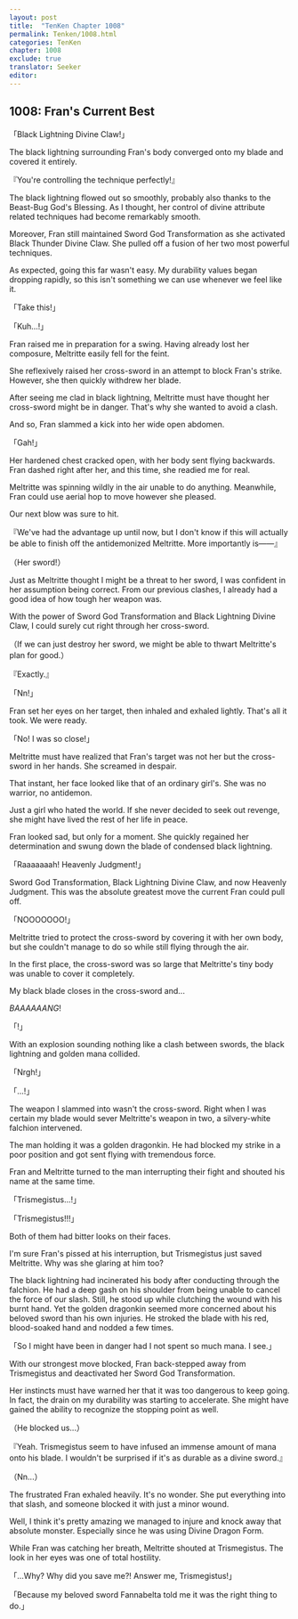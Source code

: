 ```yaml
---
layout: post
title:  "TenKen Chapter 1008"
permalink: Tenken/1008.html
categories: TenKen
chapter: 1008
exclude: true
translator: Seeker
editor: 
---
```

<h2>1008: Fran's Current Best</h2>

「Black Lightning Divine Claw!」

The black lightning surrounding Fran's body converged onto my blade and covered it entirely.

『You're controlling the technique perfectly!』

The black lightning flowed out so smoothly, probably also thanks to the Beast-Bug God's Blessing. As I thought, her control of divine attribute related techniques had become remarkably smooth.

Moreover, Fran still maintained Sword God Transformation as she activated Black Thunder Divine Claw. She pulled off a fusion of her two most powerful techniques.

As expected, going this far wasn't easy. My durability values began dropping rapidly, so this isn't something we can use whenever we feel like it.

「Take this!」

「Kuh...!」

Fran raised me in preparation for a swing. Having already lost her composure, Meltritte easily fell for the feint.

She reflexively raised her cross-sword in an attempt to block Fran's strike. However, she then quickly withdrew her blade.

After seeing me clad in black lightning, Meltritte must have thought her cross-sword might be in danger. That's why she wanted to avoid a clash.

And so, Fran slammed a kick into her wide open abdomen.

「Gah!」

Her hardened chest cracked open, with her body sent flying backwards. Fran dashed right after her, and this time, she readied me for real.

Meltritte was spinning wildly in the air unable to do anything. Meanwhile, Fran could use aerial hop to move however she pleased.

Our next blow was sure to hit.

『We've had the advantage up until now, but I don't know if this will actually be able to finish off the antidemonized Meltritte. More importantly is――』

（Her sword!）

Just as Meltritte thought I might be a threat to her sword, I was confident in her assumption being correct. From our previous clashes, I already had a good idea of how tough her weapon was.

With the power of Sword God Transformation and Black Lightning Divine Claw, I could surely cut right through her cross-sword.

（If we can just destroy her sword, we might be able to thwart Meltritte's plan for good.）

『Exactly.』

「Nn!」

Fran set her eyes on her target, then inhaled and exhaled lightly. That's all it took. We were ready.

「No! I was so close!」

Meltritte must have realized that Fran's target was not her but the cross-sword in her hands. She screamed in despair.

That instant, her face looked like that of an ordinary girl's. She was no warrior, no antidemon.

Just a girl who hated the world. If she never decided to seek out revenge, she might have lived the rest of her life in peace.

Fran looked sad, but only for a moment. She quickly regained her determination and swung down the blade of condensed black lightning.

「Raaaaaaah! Heavenly Judgment!」

Sword God Transformation, Black Lightning Divine Claw, and now Heavenly Judgment. This was the absolute greatest move the current Fran could pull off.

「NOOOOOOO!」

Meltritte tried to protect the cross-sword by covering it with her own body, but she couldn't manage to do so while still flying through the air.

In the first place, the cross-sword was so large that Meltritte's tiny body was unable to cover it completely.

My black blade closes in the cross-sword and...

*BAAAAAANG*!

「!」

With an explosion sounding nothing like a clash between swords, the black lightning and golden mana collided.

「Nrgh!」

「...!」

The weapon I slammed into wasn't the cross-sword. Right when I was certain my blade would sever Meltritte's weapon in two, a silvery-white falchion intervened.

The man holding it was a golden dragonkin. He had blocked my strike in a poor position and got sent flying with tremendous force.

Fran and Meltritte turned to the man interrupting their fight and shouted his name at the same time.

「Trismegistus...!」

「Trismegistus!!!」

Both of them had bitter looks on their faces.

I'm sure Fran's pissed at his interruption, but Trismegistus just saved Meltritte. Why was she glaring at him too?

The black lightning had incinerated his body after conducting through the falchion. He had a deep gash on his shoulder from being unable to cancel the force of our slash. Still, he stood up while clutching the wound with his burnt hand. Yet the golden dragonkin seemed more concerned about his beloved sword than his own injuries. He stroked the blade with his red, blood-soaked hand and nodded a few times.

「So I might have been in danger had I not spent so much mana. I see.」

With our strongest move blocked, Fran back-stepped away from Trismegistus and deactivated her Sword God Transformation.

Her instincts must have warned her that it was too dangerous to keep going. In fact, the drain on my durability was starting to accelerate. She might have gained the ability to recognize the stopping point as well.

（He blocked us...）

『Yeah. Trismegistus seem to have infused an immense amount of mana onto his blade. I wouldn't be surprised if it's as durable as a divine sword.』

（Nn...）

The frustrated Fran exhaled heavily. It's no wonder. She put everything into that slash, and someone blocked it with just a minor wound.

Well, I think it's pretty amazing we managed to injure and knock away that absolute monster. Especially since he was using Divine Dragon Form.

While Fran was catching her breath, Meltritte shouted at Trismegistus. The look in her eyes was one of total hostility.

「...Why? Why did you save me?! Answer me, Trismegistus!」

「Because my beloved sword Fannabelta told me it was the right thing to do.」



